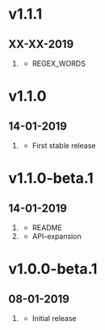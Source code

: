 # v1.1.1
##  XX-XX-2019

1. [](#bugfix)
    * REGEX_WORDS

# v1.1.0
##  14-01-2019

1. [](#new)
    * First stable release

# v1.1.0-beta.1
##  14-01-2019

1. [](#improved)
    * README
2. [](#new)
    * API-expansion

# v1.0.0-beta.1
##  08-01-2019

1. [](#new)
    * Initial release